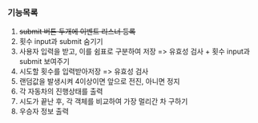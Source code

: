 ### 기능목록

1. ~~submit 버튼 두개에 이벤트 리스너 등록~~
2. 횟수 input과 submit 숨기기
3. 사용자 입력을 받고, 이를 쉼표로 구분하여 저장 => 유효성 검사 + 횟수 input과 submit 보여주기
4. 시도할 횟수를 입력받아저장 => 유효성 검사
5. 랜덤값을 발생시켜 4이상이면 앞으로 전진, 아니면 정지
6. 각 자동차의 진행상태를 출력
7. 시도가 끝난 후, 각 객체를 비교하여 가장 멀리간 차 구하기
8. 우승자 정보 출력
